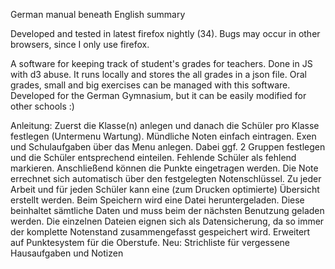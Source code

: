 German manual beneath English summary

Developed and tested in latest firefox nightly (34). Bugs may occur in other browsers, since I only use firefox.

A software for keeping track of student's grades for teachers. Done in JS with d3 abuse.
It runs locally and stores the all grades in a json file. Oral grades, small and big exercises can be managed with this software. Developed for the German Gymnasium, but it can be easily modified for other schools :)

Anleitung:
Zuerst die Klasse(n) anlegen und danach die Schüler pro Klasse festlegen (Untermenu Wartung). Mündliche Noten einfach eintragen. Exen und Schulaufgaben über das Menu anlegen. Dabei ggf. 2 Gruppen festlegen und die Schüler entsprechend einteilen. Fehlende Schüler als fehlend markieren. Anschließend können die Punkte eingetragen werden. Die Note errechnet sich automatisch über den festgelegten Notenschlüssel. Zu jeder Arbeit und für jeden Schüler kann eine (zum Drucken optimierte) Übersicht erstellt werden.
  Beim Speichern wird eine Datei heruntergeladen. Diese beinhaltet sämtliche Daten und muss beim der nächsten Benutzung geladen werden. Die einzelnen Dateien eignen sich als Datensicherung, da so immer der komplette Notenstand zusammengefasst gespeichert wird.
Erweitert auf Punktesystem für die Oberstufe.
Neu: Strichliste für vergessene Hausaufgaben und Notizen
